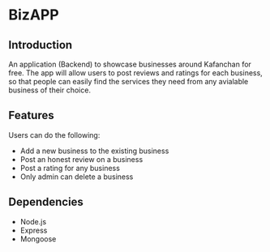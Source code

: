 # BizAPP

## Introduction
An application (Backend) to showcase businesses around Kafanchan for free. The app will allow users to post reviews and ratings for each business, so that people can easily find the services they need from any avialable business of their choice.

## Features
Users can do the following:
- Add a new business to the existing business
- Post an honest review on a business
- Post a rating for any business
- Only admin can delete a business

## Dependencies
- Node.js
- Express
- Mongoose